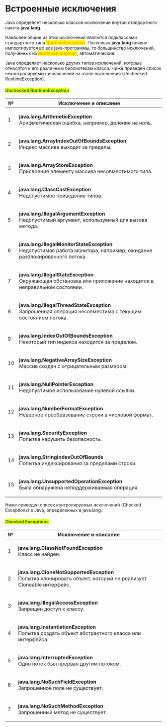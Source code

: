 # Встроенные исключения

Java определяет несколько классов исключений внутри стандартного пакета **java.lang**.

Наиболее общие из этих исключений являются подклассами стандартного типа <mark style="color:orange;">**RuntimeException**</mark>. Поскольку **java.lang** неявно импортируется во все java-программы, то большинство исключений, полученных из <mark style="color:orange;">**RuntimeException**</mark>, автоматические.

Java определяет несколько других типов исключений, которые относятся к его различным библиотекам класса. Ниже приведен список неконтролируемых исключений на этапе выполнения (Unchecked RuntimeException).

#### <mark style="color:green;">Unchecked RuntimeException</mark>

| №  | Исключение и описание                                                                                                                        |
| -- | -------------------------------------------------------------------------------------------------------------------------------------------- |
| 1  | <p><strong>java.lang.ArithmeticException</strong><br>Арифметическая ошибка, например, деление на ноль.</p>                                   |
| 2  | <p><strong>java.lang.ArrayIndexOutOfBoundsException</strong><br>Индекс массива выходит за пределы.</p>                                       |
| 3  | <p><strong>java.lang.ArrayStoreException</strong><br>Присвоение элементу массива несовместимого типа.</p>                                    |
| 4  | <p><strong>java.lang.ClassCastException</strong><br>Недопустимое приведение типов.</p>                                                       |
| 5  | <p><strong>java.lang.IllegalArgumentException</strong><br>Недопустимый аргумент, используемый для вызова метода.</p>                         |
| 6  | <p><strong>java.lang.IllegalMonitorStateException</strong><br>Недопустимая работа монитора, например, ожидание разблокированного потока.</p> |
| 7  | <p><strong>java.lang.IllegalStateException</strong><br>Окружающая обстановка или приложение находится в неправильном состоянии.</p>          |
| 8  | <p><strong>java.lang.IllegalThreadStateException</strong><br>Запрошенная операция несовместима с текущим состоянием потока.</p>              |
| 9  | <p><strong>java.lang.IndexOutOfBoundsException</strong><br>Некоторый тип индекса находится за пределом.</p>                                  |
| 10 | <p><strong>java.lang.NegativeArraySizeException</strong><br>Массив создан с отрицательным размером.</p>                                      |
| 11 | <p><strong>java.lang.NullPointerException</strong><br>Недопустимое использование нулевой ссылки.</p>                                         |
| 12 | <p><strong>java.lang.NumberFormatException</strong><br>Неверное преобразование строки в числовой формат.</p>                                 |
| 13 | <p><strong>java.lang.SecurityException</strong><br>Попытка нарушить безопасность.</p>                                                        |
| 14 | <p><strong>java.lang.StringIndexOutOfBounds</strong><br>Попытка индексирования за пределами строки.</p>                                      |
| 15 | <p><strong>java.lang.UnsupportedOperationException</strong><br>Была обнаружена неподдерживаемая операция.</p>                                |

Ниже приведен список контролируемых исключений (Checked Exceptions) в Java, определенных в java.lang.

#### <mark style="color:green;">Checked Exceptions</mark>

| № | Исключение и описание                                                                                                                 |
| - | ------------------------------------------------------------------------------------------------------------------------------------- |
| 1 | <p><strong>java.lang.ClassNotFoundException</strong><br>Класс не найден.</p>                                                          |
| 2 | <p><strong>java.lang.CloneNotSupportedException</strong><br>Попытка клонировать объект, который не реализует Cloneable интерфейс.</p> |
| 3 | <p><strong>java.lang.IllegalAccessException</strong><br>Запрещен доступ к классу.</p>                                                 |
| 4 | <p><strong>java.lang.InstantiationException</strong><br>Попытка создать объект абстрактного класса или интерфейса.</p>                |
| 5 | <p><strong>java.lang.InterruptedException</strong><br>Один поток был прерван другим потоком.</p>                                      |
| 6 | <p><strong>java.lang.NoSuchFieldException</strong><br>Запрошенное поле не существует.</p>                                             |
| 7 | <p><strong>java.lang.NoSuchMethodException</strong><br>Запрошенный метод не существует.</p>                                           |
